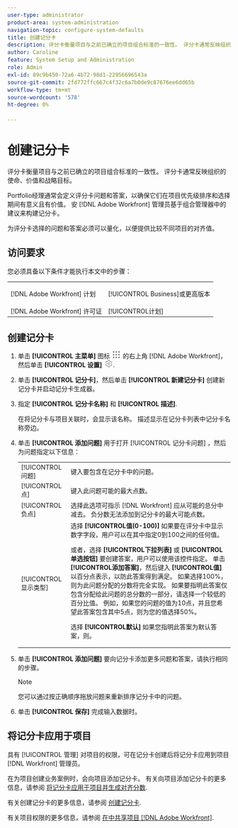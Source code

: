 ```yaml
---
user-type: administrator
product-area: system-administration
navigation-topic: configure-system-defaults
title: 创建记分卡
description: 评分卡衡量项目与之前已确立的项目组合标准的一致性。 评分卡通常反映组织的使命、价值和战略目标。Portfolio经理通常定义评分卡问题和答案，以确保它们在项目优先级和选择期间有意义且有价值。 安 [!DNL Adobe Workfront] 管理员基于组合管理器中的建议来构建记分卡。
author: Caroline
feature: System Setup and Administration
role: Admin
exl-id: 89c9b450-72a6-4b72-98d1-22956696543a
source-git-commit: 2fd772ffc667c4f32c6a7b0de9c87676ee6dd65b
workflow-type: tm+mt
source-wordcount: '578'
ht-degree: 0%

---
```


# 创建记分卡

<!--DON'T DELETE, DRAFT OR HIDE THIS ARTICLE. IT IS LINKED TO THE PRODUCT, THROUGH THE CONTEXT SENSITIVE HELP LINKS.-->

评分卡衡量项目与之前已确立的项目组合标准的一致性。 评分卡通常反映组织的使命、价值和战略目标。

Portfolio经理通常会定义评分卡问题和答案，以确保它们在项目优先级排序和选择期间有意义且有价值。 安 [!DNL Adobe Workfront] 管理员基于组合管理器中的建议来构建记分卡。

为评分卡选择的问题和答案必须可以量化，以便提供比较不同项目的对齐值。

## 访问要求

您必须具备以下条件才能执行本文中的步骤：

<table style="table-layout:auto"> 
 <col> 
 <col> 
 <tbody> 
  <tr> 
   <td role="rowheader">[!DNL Adobe Workfront] 计划</td> 
   <td> <p>[!UICONTROL Business]或更高版本</p> </td> 
  </tr> 
  <tr> 
   <td role="rowheader">[!DNL Adobe Workfront] 许可证</td> 
   <td>[!UICONTROL计划]</td> 
  </tr> 
 </tbody> 
</table>

## 创建记分卡

1. 单击 **[!UICONTROL 主菜单]** 图标 ![](assets/main-menu-icon.png) 的右上角 [!DNL Adobe Workfront]，然后单击 **[!UICONTROL 设置]** ![](assets/gear-icon-settings.png).

1. 单击 **[!UICONTROL 记分卡]**，然后单击 **[!UICONTROL 新建记分卡]** 创建新记分卡并启动记分卡生成器。

1. 指定 **[!UICONTROL 记分卡名称]** 和 **[!UICONTROL 描述]**.

   在将记分卡与项目关联时，会显示该名称。 描述显示在记分卡列表中记分卡名称旁边。

1. 单击 **[!UICONTROL 添加问题]** 用于打开 [!UICONTROL 记分卡问题] ，然后为问题指定以下信息：

   <table style="table-layout:auto"> 
    <col> 
    <col> 
    <tbody> 
     <tr> 
      <td role="rowheader">[!UICONTROL问题]</td> 
      <td>键入要包含在记分卡中的问题。</td> 
     </tr> 
     <tr> 
      <td role="rowheader">[!UICONTROL点]</td> 
      <td>键入此问题可能的最大点数。</td> 
     </tr> 
     <tr> 
      <td role="rowheader">[!UICONTROL负点]</td> 
      <td>选择此选项可指示 [!DNL Workfront] 应从可能的总分中减去。 负分数无法添加到记分卡的最大可能点数。</td> 
     </tr> 
     <tr> 
      <td role="rowheader">[!UICONTROL显示类型]</td> 
      <td>选择 <strong>[!UICONTROL值(0-100)]</strong> 如果要在评分卡中显示数字字段，用户可以在其中指定0到100之间的任何值。<p>或者，选择 <strong>[!UICONTROL下拉列表]</strong> 或 <strong>[!UICONTROL单选按钮]</strong> 要创建答案，用户可以使用该控件指定。 单击 <strong>[!UICONTROL添加答案]</strong>，然后键入 <strong>[!UICONTROL值]</strong> 以百分点表示，以防此答案得到满足。 如果选择100%，则为此问题分配的分数将完全实现。 如果要指明此答案仅包含分配给此问题的总分数的一部分，请选择一个较低的百分比值。 例如，如果您的问题的值为10点，并且您希望此答案包含其中5点，则为您的值选择50%。</p>
      <p>选择 <strong>[!UICONTROL默认]</strong> 如果您指明此答案为默认答案，则。</strong></p>
     </tr> 
    </tbody> 
   </table>

1. 单击 **[!UICONTROL 添加问题]** 要向记分卡添加更多问题和答案，请执行相同的步骤。

   >[!NOTE]
   >
   >您可以通过按正确顺序拖放问题来重新排序记分卡中的问题。

1. 单击 **[!UICONTROL 保存]** 完成输入数据时。

## 将记分卡应用于项目

具有 [!UICONTROL 管理] 对项目的权限，可在记分卡创建后将记分卡应用到项目 [!DNL Workfront] 管理员。

在为项目创建业务案例时，会向项目添加记分卡。 有关向项目添加记分卡的更多信息，请参阅 [将记分卡应用于项目并生成对齐分数](../../../manage-work/projects/define-a-business-case/apply-scorecard-to-project-to-generate-alignment-score.md).

有关创建记分卡的更多信息，请参阅 [创建记分卡](#create-a-scorecard).

有关项目权限的更多信息，请参阅 [在中共享项目 [!DNL Adobe Workfront]](../../../workfront-basics/grant-and-request-access-to-objects/share-a-project.md).
